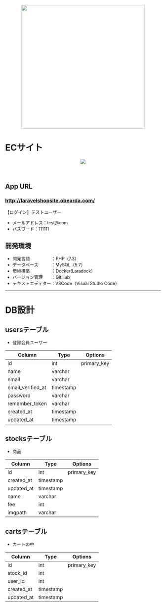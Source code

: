 <p align="center"><img src="https://res.cloudinary.com/dtfbvvkyp/image/upload/v1566331377/laravel-logolockup-cmyk-red.svg" width="400"></p>



<h1 align="left">ECサイト</h1>
<p align="center">
  <img src="https://user-images.githubusercontent.com/56929408/91583534-550f9800-e98c-11ea-8bd3-971b94fb77d9.png">
</p>
<br>

##  App URL

### **http://laravelshopsite.obearda.com/**
【ログイン】テストユーザー
- メールアドレス：test@com
- パスワード：111111

##  開発環境
- 開発言語　　　　　：PHP（7.3）
- データベース　　　：MySQL（5.7）
- 環境構築　　　　　：Docker(Laradock）
- バージョン管理　　：GitHub
- テキストエディター：VSCode（Visual Studio Code）

---

# DB設計
## usersテーブル
- 登録会員ユーザー

|Column|Type|Options|
|------|----|-------|
|id|int|primary_key|
|name|varchar||
|email|varchar||
|email_verified_at|timestamp||
|password|varchar||
|remember_token|varchar||
|created_at|timestamp||
|updated_at|timestamp||

## stocksテーブル
- 商品

|Column|Type|Options|
|------|----|-------|
|id|int|primary_key|
|created_at|timestamp||
|updated_at|timestamp||
|name|varchar||
|fee|int||
|imgpath|varchar||

## cartsテーブル
- カートの中

|Column|Type|Options|
|------|----|-------|
|id|int|primary_key|
|stock_id|int||
|user_id|int||
|created_at|timestamp||
|updated_at|timestamp||
